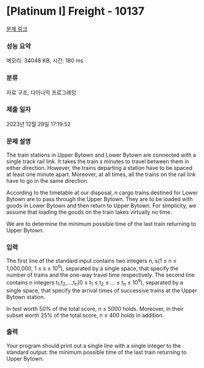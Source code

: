 # [Platinum I] Freight - 10137 

[문제 링크](https://www.acmicpc.net/problem/10137) 

### 성능 요약

메모리: 34048 KB, 시간: 180 ms

### 분류

자료 구조, 다이나믹 프로그래밍

### 제출 일자

2023년 12월 28일 17:19:52

### 문제 설명

<p>The train stations in Upper Bytown and Lower Bytown are connected with a single track rail link. It takes the train s minutes to travel between them in either direction. However, the trains departing a station have to be spaced at least one minute apart. Moreover, at all times, all the trains on the rail link have to go in the same direction.</p>

<p>According to the timetable at our disposal, n cargo trains destined for Lower Bytown are to pass through the Upper Bytown. They are to be loaded with goods in Lower Bytown and then return to Upper Bytown. For simplicity, we assume that loading the goods on the train takes virtually no time.</p>

<p>We are to determine the minimum possible time of the last train returning to Upper Bytown.</p>

### 입력 

 <p>The first line of the standard input contains two integers n, s(1 ≤ n ≤ 1,000,000, 1 ≤ s ≤ 10<sup>9</sup>), separated by a single space, that specify the number of trains and the one-way travel time respectively. The second line contains n integers t<sub>1</sub>,t<sub>2</sub>,…,t<sub>n</sub>(0 ≤ t<sub>1</sub> ≤ t<sub>2</sub> ≤ … ≤ t<sub>n</sub> ≤ 10<sup>9</sup>), separated by a single space, that specify the arrival times of successive trains at the Upper Bytown station.</p>

<p>In test worth 50% of the total score, n ≤ 5000 holds. Moreover, in their subset worth 25% of the total score, n ≤ 400 holds in addition.</p>

### 출력 

 <p>Your program should print out a single line with a single integer to the standard output: the minimum possible time of the last train returning to Upper Bytown.</p>

<p> </p>


